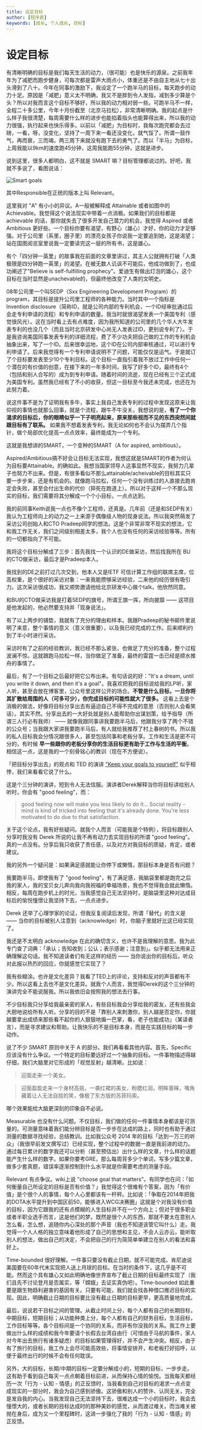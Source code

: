 ```yaml
---
title: 设定目标
author: [程序君]
keywords: [成长, 个人成长, 目标]
---
```


# 设定目标

有清晰明确的目标是我们每天生活的动力，（很可能）也是快乐的源泉。之前我年年为了减肥而跑步健身，可每次都是雷声大雨点小，体重还是不由自主地从七十出头滑到了八十。今年在同事的激励下，我设定了一个跑半马的目标，每天跑步的动力十足。原因是「减肥」意义太不明确，我又不是胖到令人发指，减到多少算是个头？所以对我而言这个目标不够好，所以我的动力相对弱一些。可跑半马不一样，全程二十多公里，今年十月份截至（北京马拉松），非常清晰明确。我的起点是什么样子我很清楚，每周需要什么样的进步也能掐着指头也能算得出来，所以我的动力很强，执行起来也快乐得多。以前以「减肥」为目标时，我每次跑完都会去过磅，一看，呀，没变化，坚持了一周下来一看还没变化，就气馁了。所谓一鼓作气，再而衰，三而竭。两三周下来就没有跑下去的勇气了。而以「半马」为目标，上周我能以9km的速度跑45分钟，这周我能跑55分钟，这就是进步。

说到这里，很多人都明白，这不就是 SMART 嘛？目标管理都说过的。好吧，我就不多说了，看图说话：

![Smart goals](assets/smart_goals.jpg)

其中Responsible在正统的版本上叫 Relevant。

这里我对 "A" 有小小的异议。A一般被解释成 Attainable 或者如图中的 Achievable。我觉得这个说法现实中带着一点消极。如果我们的目标都是 achievable 的话，那你就失去了很多开发自己潜力的机会。我觉得 Aspired 或者 Ambitious 更好些。一个目标你要有渴望，有野心（雄心）才好，你的动力才足够强。对于公司里（系里，圈子里）的漂亮女孩子你说我一定要追到她，这是渴望；站在国图阅览室里说我一定要读完这一层的所有书，这是雄心。

有个「四分钟一英里」的故事我在前面的文章里讲过，其主人公就拥有打破「人类极限是四分钟跑一英里」的渴望。在被无数人讥讽不可能后，他成功做到了，也成功阐述了"Believe is self-fulfilling prophecy"。爱迪生有做出灯泡的雄心，这个目标在当时显然是unachevable的，但最终他改变了人类的文明史。

08年公司里一个叫SEDP（Sxx Engineering Development Program）的program，其目标是提升公司里工程师的各种能力。当时其中一个指标是Invention disclosure（简称ID，就是公司内部的专利机会，一个ID经审批通过后会走专利申请的流程）和专利申请的数量。我当时就很渴望发表一个美国专利（感觉很风光）。这在当时看上去有点难度，因为我所知道的公司里的几个华人大牛发表专利的也没几个（而且当时北京研发中心尚无人发表过ID，更别说专利了）。于是我咨询美国同事发表专利的详细流程，费了不少功夫把自己做的工作的专利机会抽象出来，写了一个ID。后来很幸运地，这个ID在公司内部审核通过，可以进行专利申请了。后来我觉得有一个专利申请说明不了问题，可能仅仅是运气。于是就订了个目标要发表至少10个专利目标。这个目标一直指引着我不放过工作中任何一个潜在的有价值的创意，在接下来的一年多时间，我写了好多个ID，最终有4个（包括和别人合写的）成为到专利申请。随着时间的流逝，现在已经有三个正式成为美国专利。虽然我已经有了不小的收获，但这一目标至今我还未完成，也还在为此努力着。

说这件事不是为了证明我有多牛，事实上我自己发表专利的过程中发现这原来让我仰视的事情也就那么回事，就是个流程，跟牛不牛没关。我想说的是，__有了一个你渴求的目标后，你的眼睛似乎一下子明亮起来，原来那些视而不见的东西突然间就跟目标有了联系。__ 如果我不想着发表专利，我无论如何也不会认为摆弄几个指针，做个局部优化提高一点点效率，最终能成为一个专利。

这就是我想讲的SMART，一个变种的SMART（A for aspired, ambitious）。

Aspired/Ambitious搞不好会让目标无法实现，我想这就是SMART的作者为何认为目标要Attainable。的确如此。我想当国家领导人这事显然不现实，我努力几辈子也努力不出来。但是，有很多看似不那么attainable/acheivable的目标其实只要一步步来，还是有机会的。就像跑马拉松，任何一个没有训练过的人直接去跑肯定会失败，甚至会付出生命的代价（猝死在跑道上）。所以对于这样一个不那么现实的目标，我们需要将其分解成一个个小目标，一点点达到。

我的前同事Keith说我一点也不像个工程师，还真是。几年前（还是和SEDP有关）我认为工程师向上的动力之一上来源于偶像级人物的现身说法。所以我突然萌发了采访公司创始人和CTO Pradeep同学的想法。这是个非常非常不现实的想法，它和我工作无关，我们之间级别相差太多，我个人也没有任何的采访经验等等。所有的一切都指向了不可能。

我将这个目标分解成了三步：首先我找一个认识的DE做采访，然后找我所在 BU 的CTO做采访，最后才是Pradeep本人。

我找到的DE之前打过几次交到，他本人又是IETF 可信计算工作组的联席主席，位高权重，是个很好的采访对象：一来我能攒够采访经验，二来他的经历很有吸引力。这次采访很成功，我又顺势邀请他给北京研发中心做个talk，他欣然同意。

和BU的CTO做采访我是打着SEDP的旗号，所谓王旗一挥，所向披靡 —— 这项目是他发起的，他必然要支持并「现身说法」。

有了以上两步的铺垫，我就有了充分的理由和样本。我跟Pradeep的秘书邮件里说明了来意，整个事情的意义（意义很重要），以及我已经完成的工作。后来顺利约到了半小时进行采访。

采访时有了之前的经验教训，我已经不那么紧张，也做足了充分的准备，整个过程波澜不惊。这就跟跑马拉松一样，当你做足了准备，最终的雷霆一击已经是顺水推舟的事情了。

最后，有了一个目标之后最好把它公布出来。有句话说的好："It's a dream, until you write it down, and then it's a goal"。我喜欢把我的目标说给我的LP听，家人听，甚至会放在博客里，公众号里这样公开的场合。__不管是什么目标，一旦你将其扩散给周围的人（可多可少），你完成目标的可能性就大了很多。__ 这看上去是个消极的做法，好像将目标分享出去有逼迫自己不得不完成的意思（否则别人会看笑话）。其实不然。分享出去的一大好处就是别人能帮助你出谋划策，给予指导（所谓三人行必有我师） —— 就像我跟同事讲我要跑半马后，他跟我分享了两个不错的公众号；当我跟大家讲我要跑半马后，有人就给我推荐了村上春树的书。所以我的私人目标我会分情况跟很多人，甚至包括同事和老板分享。工作和生活是密不可分的，有时候 __早一些跟你的老板分享你的生活目标更有助于工作与生活的平衡__。相信这一点，这是我的一个刻骨铭心的教训（现在不方便说）。

「把目标分享出去」的观点和 TED 的演讲 ["Keep your goals to yourself"](http://www.ted.com/talks/derek_sivers_keep_your_goals_to_yourself) 似乎相悖，我们来看看它说了什么。

这是个三分钟的演讲，短到令人无法信服。演讲者Derek解释当你将目标讲给别人听时，你会有 "good feeling"，而：

> good feeling now will make you less likely to do it... Social reality - mind is kind of tricked into feeling that it's already done. You're less motivated to do due to that satisfaction.

关于这个论点，我有好些疑问。就我个人而言（可能我是个特例），将目标跟别人分享时我没有 Derek 所说的让我不再有动力去实现目标的所谓 "good feeling"。真的一点没有。分享后我只收获了责任感，以及对方对我目标的质疑，肯定，或者建议。

我的另外一个疑问是：如果满足感就能让你停下或懒惰，那目标本身是否有问题？

我要跑半马，即使我有了 "good feeling"，有了满足感，我脑袋里都是跑完之后我的家人，我的宝贝女儿奔向我向我祝福的幸福场景，我也不觉得我会就此懒惰。相反，每周在跑步机上的时光，当我感觉自己无法坚持时，是脑袋里这种对达成目标后的愉悦憧憬让我坚持下去，一点点进步。

Derek 还举了心理学家的论证，但我反复阅读后发现，所谓「替代」的含义是 —— 当你的目标被别人注意到（acknowledge）时，你脑子里就好比这已经实现了。

我还是不太明白 acknowledge 在此的确切含义，也许不是我理解的意思。我为此专门查了词典：「承认；告知收到；公认；表示感谢；注意到」。似乎都无法用来正确理解这句话。我不知道读者们有无这样的经历 —— 当你说出你的目标后，听众对此报以热烈的回应，你就感觉它实现了？

我有些糊涂。也许是文化差异？我看了TED上的评论，支持和反对的声音都有不少。所以这看上去也不是文化差异。就我个人而言，我觉得Derek的这个三分钟的演讲完全不能说服我。所以我依旧会按照我的想法去行事。

不少目标我只分享给我最亲密的家人，有些目标我会分享给我的密友，还有些我会大胆地说给所有人听。分享的目的不是「靠别人来刺激你，别人越是否定你，你就越要拿出成绩来那些看不起你的人狠狠地煽一巴掌，看，老子也能成功」（某读者言），而是寻求建议和帮助。让我快乐的不是目标本身，而是在实践目标的每一步动作。

说了不少 SMART 原则中关于 A 的部分。我们再看看其他内容。首先，Specific 应该没有什么争议。一个特定的目标要远好过一个抽象的目标。一件事物描述得越仔细，我们大脑里对它形成的「视觉反射」越清晰。比如说：

> 迎面走来一个美女。

> 迎面盈盈走来一个身材高挑，一袭红裙的美女，粉腮红润，明眸善睐，嘴角藏着让人无法自拔的笑，像极了东方版的苏菲玛索。

哪个效果能给大脑更深刻的印象自不必说。

Measurable 也没有什么问题。不仅目标，我们做的任何一件事情本身都该是可测量的。可测量意味着我们能分辨目标是否一步步在达成的路上，同时也有助于通过测量的数据寻找经验，总结教训。比如我公众号 2014 年的目标「达到一万三的听众」（我很早前发文撰写过）已经实现，整个过程中的数据一直是我前进的动力。通过每日累计的数字我还可以分析（甚至预估出）出什么样的文章，什么样的话题能产生什么样的数字。如果你要考GRE，那么每周背多少个单词，写多少篇文章，做多少套真题，错误率逐渐控制到什么水平就是你需要考虑的测量手段。

Relevant 有点争议。wiki上说 "choose goal that matters"。有同学也在问：「如何衡量自己所设定的目标是否有价值？」我觉得这个很难有个答案，因为「有价值」是个很个人的事情，每个人心里都该有一杆秤。比如说：「争取在2014年把我的DOTA水平提升到中国区前50，能够进入WCG决赛圈」这就是个对我没有价值的目标，因为它跟我的还有点模糊的人生目标并不在一个方向上；但对于很多职业或者半职业选手而言，这是他们的梦。既然是很个人的东西，那就不要太在意别人怎么看，怎么想，追随你内心深处的那个声音（我也不知道该管它叫什么）走。我觉得一个人人格的独立意味着他形成了自己的思想和主见，不会人云亦云，能听取别人的想法，做出自己的决定，不会把自己的行为简简单单建立在别人的看法和喜好上。

Time-bounded 很好理解。一件事只要没有截止日期，就不可能完成。肯尼迪说美国要在60年代末实现把人送上月球的目标。在当时的条件下，这几乎是不可能。然而这个具有雄心又如此明确地像世界宣布了截止日期的目标最终实现了（我们且先不讨论登月是否属实，等「嫦娥」去证实真伪吧）。Time-bounded 如此重要是跟生物趋利避害的基因有关。只要有可能，我们就会找各种借口推迟目标的实现。因此，明确截止日期的目标要比没有截止日期的目标更早，更高质量地完成。

最后，说说若干目标之间的管理。从截止时间上分，每个人都有自己的长期目标，中期目标，短期目标；从功能种类上分，每个人都有自己的财务目标，生活目标，工作目标等等。各个目标间是一个协同的关系，而非有你没我的关系。我工作上要做出什么样的成绩和我今年要请个长假去台湾自由行（可惜由于马航的事件，家人对今年出去旅行有诸多疑虑）的目标如果管理得好，并不会产生冲突。相反，由于有了旅行的目标，我工作上会尽可能高效些，将事情安排开，和老板打好招呼，以便于最终出行的时候不会有任何耽误。

另外，大的目标，长期/中期的目标一定要分解成小的，短期的目标，一步步走。这有助于看到自己每天一点点朝着目标前进，从而保持心情的愉悦。当我每天都经历一次「行为 - 认知 - 情感」的正反馈时，当我看到自己对目标的渴求一点点变成现实的一部分时，我会为自己感到骄傲。这骄傲和别人的赞许、认同无关，完全是发自我的内心。当我发现自己无法坚持下去，很难达成一个小的目标时，我会去憧憬大的，或者长期的目标达成时的那种美妙的感觉，从而渡过难关。而当难关被抛在身后，成为又一个里程碑时，这进一步强化了我的「行为 - 认知 - 情感」的正反馈。
